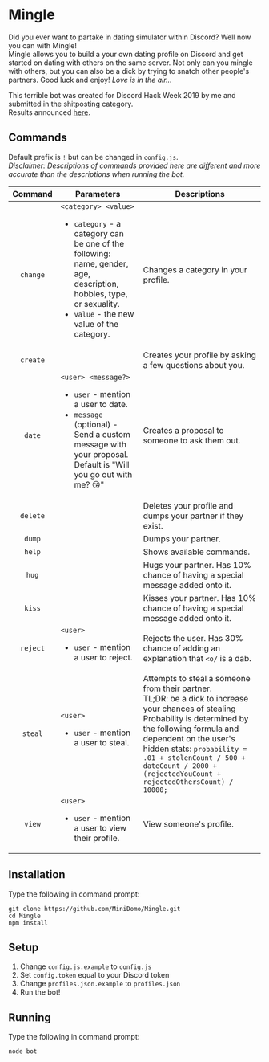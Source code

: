 # Mingle
Did you ever want to partake in dating simulator within Discord? Well now you can with Mingle!  
Mingle allows you to build a your own dating profile on Discord and get started on dating with others on the same server. Not only can you mingle with others, but you can also be a dick by trying to snatch other people's partners. Good luck and enjoy! *Love is in the air...*


This terrible bot was created for Discord Hack Week 2019 by me and submitted in the shitposting category.  
Results announced [here](https://blog.discordapp.com/discord-community-hack-week-category-winners-bd0364360f92).

## Commands
Default prefix is `!` but can be changed in `config.js`.  
*Disclaimer: Descriptions of commands provided here are different and more accurate than the descriptions when running the bot.*  

| Command | Parameters | Descriptions|
| :---: | --- | --- |
| `change`  | `<category> <value>` <ul><li>`category` - a category can be one of the following: name, gender, age, description, hobbies, type, or sexuality.</li><li>`value` - the new value of the category. </li></ul> | Changes a category in your profile. |
| `create`  | | Creates your profile by asking a few questions about you. |
|  `date`   | `<user> <message?>`  <ul><li>`user` - mention a user to date. </li><li>`message` (optional) - Send a custom message with your proposal. Default is "Will you go out with me? 😘"</li></ul> | Creates a proposal to someone to ask them out. |
| `delete`  | | Deletes your profile and dumps your partner if they exist. |
|  `dump`   | | Dumps your partner. |
|  `help`   | | Shows available commands. |
|   `hug`   | | Hugs your partner. Has 10% chance of having a special message added onto it. |
|  `kiss`   | | Kisses your partner. Has 10% chance of having a special message added onto it. |
| `reject`  | `<user>` <ul><li>`user` -  mention a user to reject.</li></ul> | Rejects the user. Has 30% chance of adding an explanation that `<o/` is a dab. |
|  `steal`  | `<user>` <ul><li>`user` - mention a user to steal.</li></ul> | Attempts to steal a someone from their partner. <br> TL;DR: be a dick to increase your chances of stealing <br> Probability is determined by the following formula and dependent on the user's hidden stats: `probability = .01 + stolenCount / 500 + dateCount / 2000 + (rejectedYouCount + rejectedOthersCount) / 10000;` |
|  `view`   | `<user>` <ul><li>`user` - mention a user to view their profile.</li></ul> | View someone's profile. |

## Installation
Type the following in command prompt:
```shell
git clone https://github.com/MiniDomo/Mingle.git
cd Mingle
npm install
```

## Setup
1. Change `config.js.example` to `config.js`
2. Set `config.token` equal to your Discord token
3. Change `profiles.json.example` to `profiles.json`
4. Run the bot!

## Running
Type the following in command prompt:
```shell
node bot
```